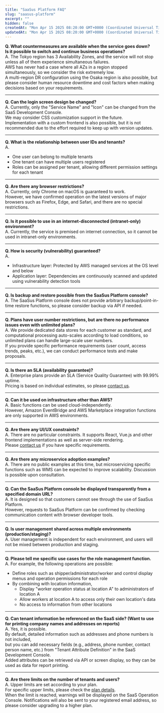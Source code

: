 ```yaml
---
title: "SaaSus Platform FAQ"
slug: "saasus-platform"
excerpt: ""
hidden: false
createdAt: "Mon Apr 15 2025 08:20:00 GMT+0000 (Coordinated Universal Time)"
updatedAt: "Mon Apr 15 2025 08:20:00 GMT+0000 (Coordinated Universal Time)"
---
```


**Q. What countermeasures are available when the service goes down?  
Is it possible to switch and continue business operations?**  
A. The Tokyo region has 3 Availability Zones, and the service will not stop unless all of them experience simultaneous failures.  
AWS has never had a case where all AZs in a region stopped simultaneously, so we consider the risk extremely low.  
A multi-region DR configuration using the Osaka region is also possible, but please consider human resource downtime and cost factors when making decisions based on your requirements.

---

**Q. Can the login screen design be changed?**  
A. Currently, only the "Service Name" and "Icon" can be changed from the SaaS Development Console.  
We may consider CSS customization support in the future.  
Implementation with a custom frontend is also possible, but it is not recommended due to the effort required to keep up with version updates.

---

**Q. What is the relationship between user IDs and tenants?**  
A.  
- One user can belong to multiple tenants  
- One tenant can have multiple users registered  
- Roles can be assigned per tenant, allowing different permission settings for each tenant

---

**Q. Are there any browser restrictions?**  
A. Currently, only Chrome on macOS is guaranteed to work.  
However, we have confirmed operation on the latest versions of major browsers such as Firefox, Edge, and Safari, and there are no special restrictions.

---

**Q. Is it possible to use in an internet-disconnected (intranet-only) environment?**  
A. Currently, the service is premised on internet connection, so it cannot be used in intranet-only environments.

---

**Q. How is security (vulnerability) guaranteed?**  
A.  
- Infrastructure layer: Protected by AWS managed services at the OS level and below  
- Application layer: Dependencies are continuously scanned and updated using vulnerability detection tools  

---

**Q. Is backup and restore possible from the SaaSus Platform console?**  
A. The SaaSus Platform console does not provide arbitrary backup/point-in-time restore functions, so please consider backup via API if needed.

---

**Q. Plans have user number restrictions, but are there no performance issues even with unlimited plans?**  
A. We provide dedicated data stores for each customer as standard, and computational processing auto-scales according to load conditions, so unlimited plans can handle large-scale user numbers.  
If you provide specific performance requirements (user count, access trends, peaks, etc.), we can conduct performance tests and make proposals.

---

**Q. Is there an SLA (availability guarantee)?**  
A. Enterprise plans provide an SLA (Service Quality Guarantee) with 99.99% uptime.  
Pricing is based on individual estimates, so please [contact us](https://saasus.io/pricing#support).

---

**Q. Can it be used on infrastructure other than AWS?**  
A. Basic functions can be used cloud-independently.  
However, Amazon EventBridge and AWS Marketplace integration functions are only supported in AWS environments.

---

**Q. Are there any UI/UX constraints?**  
A. There are no particular constraints. It supports React, Vue.js and other frontend implementations as well as server-side rendering.  
Please [contact us](https://saasus.io/pricing#support) if you have specific requirements.

---

**Q. Are there any microservice adoption examples?**  
A. There are no public examples at this time, but microservicing specific functions such as WMS can be expected to improve scalability. Discussion is possible upon consultation.

---

**Q. Can the SaaSus Platform console be displayed transparently from a specified domain URL?**  
A. It is designed so that customers cannot see through the use of SaaSus Platform.  
However, requests to SaaSus Platform can be confirmed by checking communication content with browser developer tools.

---

**Q. Is user management shared across multiple environments (production/staging)?**  
A. User management is independent for each environment, and users will not be mixed between production and staging.

---

**Q. Please tell me specific use cases for the role management function.**  
A. For example, the following operations are possible:  
- Define roles such as shipper/administrator/worker and control display menus and operation permissions for each role  
- By combining with location information,  
  - Display "worker operation status at location A" to administrators of location A  
  - Allow workers at location A to access only their own location's data  
  - No access to information from other locations  

---

**Q. Can tenant information be referenced on the SaaS side? (Want to use for printing company names and addresses on reports)**  
A. Yes, it is possible.  
By default, detailed information such as addresses and phone numbers is not included,  
but you can add necessary fields (e.g., address, phone number, contact person name, etc.) from "Tenant Attribute Definition" in the SaaS Development Console.  
Added attributes can be retrieved via API or screen display, so they can be used as data for report printing.

---

**Q. Are there limits on the number of tenants and users?**  
A. Upper limits are set according to your plan.  
For specific upper limits, please check the [plan details](https://saasus.io/pricing).  
When the limit is reached, warnings will be displayed on the SaaS Operation Console.
Notifications will also be sent to your registered email address, so please consider upgrading to a higher plan.
